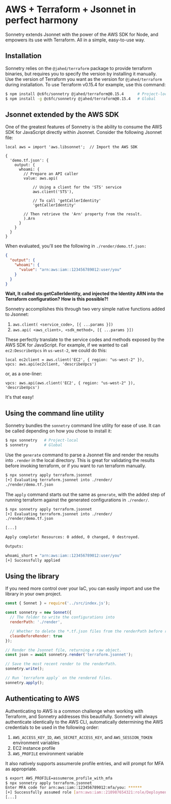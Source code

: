 # AWS + Terraform + Jsonnet in perfect harmony

Sonnetry extends Jsonnet with the power of the AWS SDK for Node, and empowers its use with Terraform. All in a simple, easy-to-use way.

## Installation

Sonnetry relies on the `@jahed/terraform` package to provide terraform binaries, but requires you to specify the version by installing it manually. Use the version of Terraform you want as the version for `@jahed/terraform` during installation. To use Terraform v0.15.4 for example, use this command:

```sh
$ npm install @c6fc/sonnetry @jahed/terraform@0.15.4      # Project-local
$ npm install -g @c6fc/sonnetry @jahed/terraform@0.15.4   # Global
```

## Jsonnet extended by the AWS SDK

One of the greatest features of Sonnetry is the ability to consume the AWS SDK for JavaScript directly within Jsonnet. Consider the following Jsonnet file:

```jsonnet
local aws = import 'aws.libsonnet';  // Import the AWS SDK

{
  'demo.tf.json': {
    output: {
      whoami: {
      	// Prepare an API caller
        value: aws.api(		

            // Using a client for the 'STS' service	
            aws.client('STS'),

            // To call 'getCallerIdentity'
            'getCallerIdentity'

        // Then retrieve the 'Arn' property from the result.
        ).Arn
      }
    }
  }
}
```

When evaluated, you'll see the following in `./render/demo.tf.json:`

```json
{
  "output": {
    "whoami": {
      "value": "arn:aws:iam::123456789012:user/you"
    }
  }
}
````

**Wait, It called sts:getCallerIdentity, and injected the Identity ARN into the Terraform configuration? How is this possible?!**

Sonnetry accomplishes this through two very simple native functions added to Jsonnet:
1. `aws.client( <service_code>, [{ ...params }])`
2. `aws.api( <aws_client>, <sdk_method>, [{ ...params }])`

These perfectly translate to the service codes and methods exposed by the AWS SDK for JavaScript. For example, if we wanted to call `ec2:DescribeVpcs` in `us-west-2`, we could do this:

```jsonnet
local ec2client = aws.client('EC2', { region: "us-west-2" }),
vpcs: aws.api(ec2client, 'describeVpcs')
```

or, as a one-liner:

```jsonnet
vpcs: aws.api(aws.client('EC2', { region: "us-west-2" }), 'describeVpcs')
```

It's that easy!


## Using the command line utility

Sonnetry bundles the `sonnetry` command line utility for ease of use. It can be called depending on how you chose to install it:

```sh
$ npx sonnetry   # Project-local
$ sonnetry       # Global
```

Use the `generate` command to parse a Jsonnet file and render the results into `.render` in the local directory. This is great for validating the results before invoking terraform, or if you want to run terraform manually.

```sh
$ npx sonnetry apply terraform.jsonnet
[+] Evaluating terraform.jsonnet into ./render/
./render/demo.tf.json
```

The `apply` command starts out the same as `generate`, with the added step of running terraform against the generated configurations in `./render/`.

```sh
$ npx sonnetry apply terraform.jsonnet
[+] Evaluating terraform.jsonnet into ./render/
./render/demo.tf.json

[...]

Apply complete! Resources: 0 added, 0 changed, 0 destroyed.

Outputs:

whoami_short = "arn:aws:iam::123456789012:user/you"
[+] Successfully applied
```

## Using the library

If you need more control over your IaC, you can easily import and use the library in your own project.

```javascript
const { Sonnet } = require('../src/index.js');

const sonnetry = new Sonnet({
  // The folder to write the configurations into
  renderPath: './render',

  // Whether to delete the *.tf.json files from the renderPath before rendering		
  cleanBeforeRender: true
});

// Render the Jsonnet file, returning a raw object.
const json = await sonnetry.render('terraform.jsonnet');

// Save the most recent render to the renderPath.
sonnetry.write();

// Run `terraform apply` on the rendered files.
sonnetry.apply();
````

## Authenticating to AWS

Authenticating to AWS is a common challenge when working with Terraform, and Sonnetry addresses this beautifully. Sonnetry will always authenticate identically to the AWS CLI, automatically determining the AWS credentials to be used in the following order:
1. `AWS_ACCESS_KEY_ID`, `AWS_SECRET_ACCESS_KEY`, and `AWS_SESSION_TOKEN` environment variables
2. EC2 instance profile
3. `AWS_PROFILE` environment variable

It also natively supports assumerole profile entries, and will prompt for MFA as appropriate.

```sh
$ export AWS_PROFILE=assumeroe_profile_with_mfa
$ npx sonnetry apply terraform.jsonnet
Enter MFA code for arn:aws:iam::123456789012:mfa/you: ******
[+] Successfully assumed role [arn:aws:iam::210987654321:role/Deployment]
[...]
```
